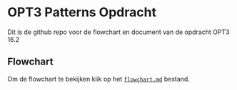 # OPT3 Patterns Opdracht

Dit is de github repo voor de flowchart en document van de opdracht OPT3 16.2


## Flowchart

Om de flowchart te bekijken klik op het [`flowchart.md`](https://github.com/Peter-The-Great/Patterns-Opdracht/blob/main/flowchart.md) bestand.